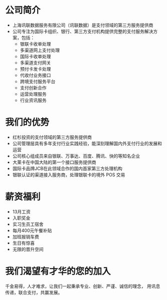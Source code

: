 # 公司简介
- 上海讯联数据服务有限公司（讯联数据）是支付领域的第三方服务提供商
- 公司专注为国际卡组织、银行、第三方支付机构提供完整的支付服务解决方案，包括：
    - 银联卡收单处理
    - 多渠道网上支付处理
    - 国际卡收单处理
    - 多渠道支付网关
    - 预付卡发卡处理
    - 代收付业务接口
    - 跨境支付服务平台
    - 支付创新合作
    - 运营处理服务
    - 行业资讯服务

# 我们的优势
- 红杉投资的支付领域的第三方服务提供商
- 公司管理层具有多年支付行业实践经验，能深刻理解国内外支付行业的发展和运营
- 公司核心组成员来自银联、万事达、百度、腾讯、快的等知名企业
- 大莱卡在中国大陆的第一个接口服务提供商
- 国际卡品牌JCB在此领域合作的国内首家第三方处理机构
- 银联认证的渠道接入服务商，处理银联卡的境外 POS 交易

# 薪资福利
- 13月工资
- 入职奖金
- 实习生员工宿舍
- 每月400元午餐补贴
- 加班报销车费
- 生日有惊喜
- 无限的晋升空间

# 我们渴望有才华的您的加入
千金易得，人才难求，让我们一起秉承专业、创新、严谨、诚信的理念，
用讯息传递，联合支付，共赢发展。
